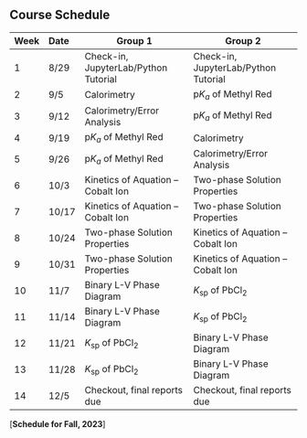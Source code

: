 ## Course Schedule

| Week | Date  | Group 1                              | Group 2                              |
| :--- | :---- | ------------------------------------ | ------------------------------------ |
| 1    | 8/29  | Check-in, JupyterLab/Python Tutorial | Check-in, JupyterLab/Python Tutorial |
| 2    | 9/5   | Calorimetry                          | p*K<sub>a</sub>* of Methyl Red       |
| 3    | 9/12  | Calorimetry/Error Analysis           | p*K<sub>a</sub>* of Methyl Red       |
| 4    | 9/19  | p*K<sub>a</sub>* of Methyl Red       | Calorimetry                          |
| 5    | 9/26  | p*K<sub>a</sub>* of Methyl Red       | Calorimetry/Error Analysis           |
| 6    | 10/3  | Kinetics of Aquation – Cobalt Ion    | Two-phase Solution Properties        |
| 7    | 10/17 | Kinetics of Aquation – Cobalt Ion    | Two-phase Solution Properties        |
| 8    | 10/24 | Two-phase Solution Properties        | Kinetics of Aquation – Cobalt Ion    |
| 9    | 10/31 | Two-phase Solution Properties        | Kinetics of Aquation – Cobalt Ion    |
| 10   | 11/7  | Binary L-V Phase Diagram             | _K_<sub>sp</sub> of PbCl<sub>2</sub> |
| 11   | 11/14 | Binary L-V Phase Diagram             | _K_<sub>sp</sub> of PbCl<sub>2</sub> |
| 12   | 11/21 | _K_<sub>sp</sub> of PbCl<sub>2</sub> | Binary L-V Phase Diagram             |
| 13   | 11/28 | _K_<sub>sp</sub> of PbCl<sub>2</sub> | Binary L-V Phase Diagram             |
| 14   | 12/5  | Checkout, final reports due          | Checkout, final reports due          |
[**Schedule for Fall, 2023**]

